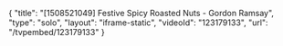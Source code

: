 {
    "title": "[1508521049] Festive Spicy Roasted Nuts - Gordon Ramsay",
    "type": "solo",
    "layout": "iframe-static",
    "videoId": "123179133",
    "url": "\/tvpembed\/123179133"
}